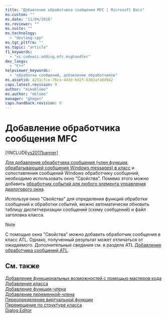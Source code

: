 ```yaml
---
title: "Добавление обработчика сообщения MFC | Microsoft Docs"
ms.custom: ""
ms.date: "11/04/2016"
ms.reviewer: ""
ms.suite: ""
ms.technology: 
  - "devlang-cpp"
ms.tgt_pltfrm: ""
ms.topic: "article"
f1_keywords: 
  - "vc.codewiz.adding.mfc.msghandler"
dev_langs: 
  - "C++"
helpviewer_keywords: 
  - "обработка сообщений, добавление обработчиков"
ms.assetid: 4251cfce-76ca-443d-bd2f-6303afa6d942
caps.latest.revision: 9
author: "mikeblome"
ms.author: "mblome"
manager: "ghogen"
caps.handback.revision: 9
---
```

# Добавление обработчика сообщения MFC
[!INCLUDE[vs2017banner](../../assembler/inline/includes/vs2017banner.md)]

[Для добавления обработчика сообщения \(член функции, обрабатывающей сообщения Windows messages\) в класс](../Topic/Mapping%20Messages%20to%20Functions.md) и сопоставления сообщений Windows обработчику сообщений, необходимо использовать окно "Свойства".  Помимо этого можно добавить [обработчик событий для любого элемента управления диалогового окна](../../mfc/adding-event-handlers-for-dialog-box-controls.md).  
  
 Используя окно "Свойства" для определения функций обработки сообщений и обработки событий, можно автоматически обновить таблицу диспетчеризации сообщений \(схему сообщений\) и файл заголовка класса.  
  
> [!NOTE]
>  С помощью окна "Свойства" можно добавить обработчик сообщения в класс ATL. Однако, полученный результат может отличаться от ожидаемого.  Дополнительные сведения см. в разделе ATL [Добавление обработчика сообщений ATL](../../atl/adding-an-atl-message-handler.md).  
  
## См. также  
 [Добавление функциональных возможностей с помощью мастеров кода](../../ide/adding-functionality-with-code-wizards-cpp.md)   
 [Добавление класса](../Topic/Adding%20a%20Class%20\(Visual%20C++\).md)   
 [Добавление функции\-члена](../../ide/adding-a-member-function-visual-cpp.md)   
 [Добавление переменной\-члена](../../ide/adding-a-member-variable-visual-cpp.md)   
 [Переопределение виртуальной функции](../Topic/Overriding%20a%20Virtual%20Function%20\(Visual%20C++\).md)   
 [Перемещение по структуре класса](../../ide/navigating-the-class-structure-visual-cpp.md)   
 [Dialog Editor](../../mfc/dialog-editor.md)